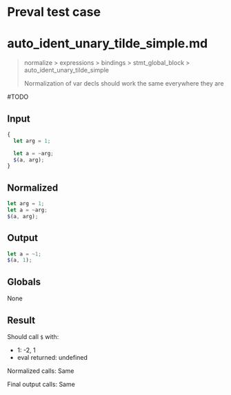 # Preval test case

# auto_ident_unary_tilde_simple.md

> normalize > expressions > bindings > stmt_global_block > auto_ident_unary_tilde_simple
>
> Normalization of var decls should work the same everywhere they are

#TODO

## Input

`````js filename=intro
{
  let arg = 1;

  let a = ~arg;
  $(a, arg);
}
`````

## Normalized

`````js filename=intro
let arg = 1;
let a = ~arg;
$(a, arg);
`````

## Output

`````js filename=intro
let a = ~1;
$(a, 1);
`````

## Globals

None

## Result

Should call `$` with:
 - 1: -2, 1
 - eval returned: undefined

Normalized calls: Same

Final output calls: Same

